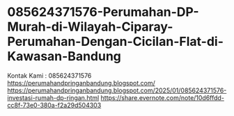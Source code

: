 # 085624371576-Perumahan-DP-Murah-di-Wilayah-Ciparay-Perumahan-Dengan-Cicilan-Flat-di-Kawasan-Bandung
Kontak Kami : 085624371576  https://perumahandpringanbandung.blogspot.com/  https://perumahandpringanbandung.blogspot.com/2025/01/085624371576-investasi-rumah-dp-ringan.html  https://share.evernote.com/note/10d6ffdd-cc8f-73e0-380a-f2a29d504303
